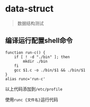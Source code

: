 # data-struct
> 数据结构测试

## 编译运行配置shell命令
```
function run-c() { 
    if [ ! -d "./bin" ]; then
        mkdir ./bin
    fi
    gcc $1.c -o ./bin/$1 && ./bin/$1
}
alias runc='run-c'
```

以上代码添加到`/etc/profile`

使用`runc {文件名}`运行代码